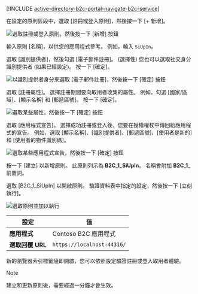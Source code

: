 [!INCLUDE [active-directory-b2c-portal-navigate-b2c-service](active-directory-b2c-portal-navigate-b2c-service.md)]

在設定的原則區段中，選取 [註冊或登入原則]，然後按一下 [+ 新增]。

![選取註冊或登入原則，然後按一下 [新增] 按鈕](media/active-directory-b2c-create-sign-in-sign-up-policy/add-b2c-signup-signin-policy.png)

輸入原則 [名稱]，以供您的應用程式參考。 例如，輸入 `SiUpIn`。

選取 [識別提供者]，然後勾選 [電子郵件註冊]。 (選擇性) 您也可以選取社交身分識別提供者 (如果已經設定)。 按一下 [確定]。

![以識別提供者身分來選取 [電子郵件註冊]，然後按一下 [確定] 按鈕](media/active-directory-b2c-create-sign-in-sign-up-policy/add-b2c-signup-signin-identity-providers.png)

選取 [註冊屬性]。 選擇註冊期間要向取用者收集的屬性。 例如，勾選 [國家/區域]、[顯示名稱] 和 [郵遞區號]。 按一下 [確定]。

![選取某些屬性，然後按一下 [確定] 按鈕](media/active-directory-b2c-create-sign-in-sign-up-policy/add-b2c-signup-signin-sign-up-attributes.png)

選取 [應用程式宣告]。 選擇成功註冊或登入後，您要在授權權杖中傳回給應用程式的宣告。 例如，選取 [顯示名稱]、[識別提供者]、[郵遞區號]、[使用者是新的] 和 [使用者的物件識別碼]。

![選取某些應用程式宣告，然後按一下 [確定] 按鈕](media/active-directory-b2c-create-sign-in-sign-up-policy/add-b2c-signup-signin-application-claims.png)

按一下 [建立] 以新增原則。 此原則列示為 **B2C_1_SiUpIn**。 名稱會附加 **B2C_1_** 前置詞。

選取 [B2C_1_SiUpIn] 以開啟原則。 驗證資料表中指定的設定，然後按一下 [立刻執行]。

![選取原則並加以執行](media/active-directory-b2c-create-sign-in-sign-up-policy/run-b2c-signup-signin-policy.png)

| 設定      | 值  |
| ------------ | ------ |
| **應用程式** | Contoso B2C 應用程式 |
| **選取回覆 URL** | `https://localhost:44316/` |

新的瀏覽器索引標籤隨即開啟，您可以依照設定驗證註冊或登入取用者體驗。

> [!NOTE]
> 建立和更新原則後，需要經過一分鐘才會生效。
>